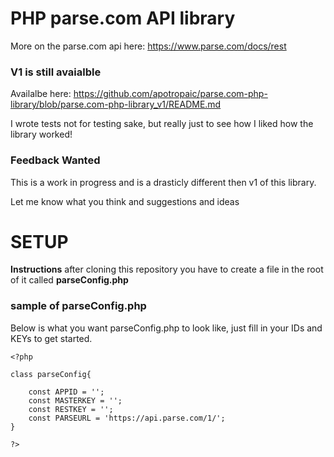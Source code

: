 PHP parse.com API library
===========================
More on the parse.com api here: https://www.parse.com/docs/rest

### V1 is still avaialble ###
Availalbe here: https://github.com/apotropaic/parse.com-php-library/blob/parse.com-php-library_v1/README.md

I wrote tests not for testing sake, but really just to see how I liked how the library worked!

### Feedback Wanted ###

This is a work in progress and is a drasticly different then v1 of this library.

Let me know what you think and suggestions and ideas


SETUP
=========================

**Instructions** after cloning this repository you have to create a file in the root of it called **parseConfig.php**

### sample of parseConfig.php ###

Below is what you want parseConfig.php to look like, just fill in your IDs and KEYs to get started.

```
<?php

class parseConfig{
	
	const APPID = '';
	const MASTERKEY = '';
	const RESTKEY = '';
	const PARSEURL = 'https://api.parse.com/1/';
}

?>

```